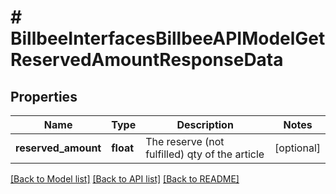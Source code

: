 # # BillbeeInterfacesBillbeeAPIModelGetReservedAmountResponseData

## Properties

Name | Type | Description | Notes
------------ | ------------- | ------------- | -------------
**reserved_amount** | **float** | The reserve (not fulfilled) qty of the article | [optional]

[[Back to Model list]](../../README.md#models) [[Back to API list]](../../README.md#endpoints) [[Back to README]](../../README.md)
